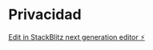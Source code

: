 # Privacidad

[Edit in StackBlitz next generation editor ⚡️](https://stackblitz.com/~/github.com/Quique00789/Privacidad)